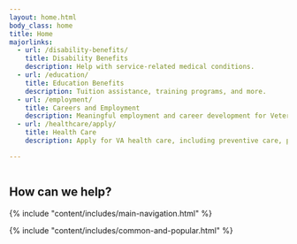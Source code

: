 ```yaml
---
layout: home.html
body_class: home
title: Home
majorlinks:
  - url: /disability-benefits/
    title: Disability Benefits
    description: Help with service-related medical conditions.
  - url: /education/
    title: Education Benefits
    description: Tuition assistance, training programs, and more.
  - url: /employment/
    title: Careers and Employment
    description: Meaningful employment and career development for Veterans and their families.
  - url: /healthcare/apply/
    title: Health Care
    description: Apply for VA health care, including preventive care, primary care, and more.

---
```


<div class="splash">
<div class="row">
<div class="small-12 columns">
<div class="pitch">
<h2 class="tagline"><span>How can we help?</span></h2>
</div>
</div>
</div>
</div>


<div class="main" role="main">

<div class="section main-menu">
{% include "content/includes/main-navigation.html" %}
</div>

{% include "content/includes/common-and-popular.html" %}
</div>
